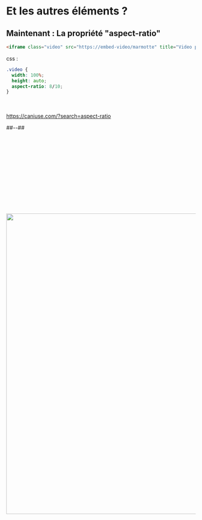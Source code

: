 <!-- .slide: class="two-column with-code" -->

# Et les autres éléments ?

## Maintenant : La propriété "aspect-ratio"

```html
<iframe class="video" src="https://embed-video/marmotte" title="Video player"></iframe>
```

css :

```css
.video {
  width: 100%;
  height: auto;
  aspect-ratio: 8/10;
}
```

<br/> <br/>
https://caniuse.com/?search=aspect-ratio

##--##

<img src="./assets/images/02-stability/cls-iframe.png" style="width: 800px; height: auto; display: block; margin: auto; margin-top: 220px;"  />
